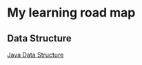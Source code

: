 # My learning road map
## Data Structure
[Java Data Structure][JavaDataStructure]








[JavaDataStructure]: ./datastructure/java_datastructure/README.md

